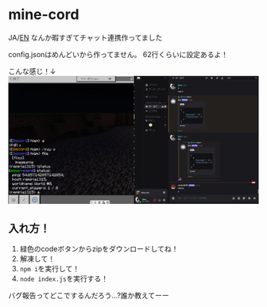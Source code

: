 # mine-cord
JA/[EN](README_en.md)
なんか暇すぎてチャット連携作ってました

config.jsonはめんどいから作ってません。
62行くらいに設定あるよ！

こんな感じ！↓
![画像](image/image1.png)

## 入れ方！
1. 緑色のcodeボタンからzipをダウンロードしてね！
2. 解凍して！
3. ```npm i```を実行して！
4. ```node index.js```を実行する！


バグ報告ってどこでするんだろう...?誰か教えてーー
